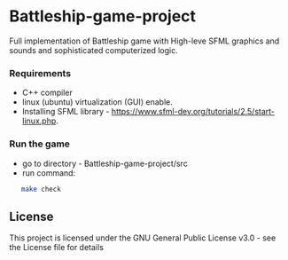 # Battleship-game-project
Full implementation of Battleship game with High-leve SFML graphics and sounds and sophisticated computerized logic.

### Requirements
   - C++ compiler
   - linux (ubuntu) virtualization (GUI) enable.
   -  Installing SFML library - https://www.sfml-dev.org/tutorials/2.5/start-linux.php.
  
  
### Run the game   
   * go to directory - Battleship-game-project/src
   * run command:
```bash
   make check
```

## License
This project is licensed under the GNU General Public License v3.0 - see the License file for details 
